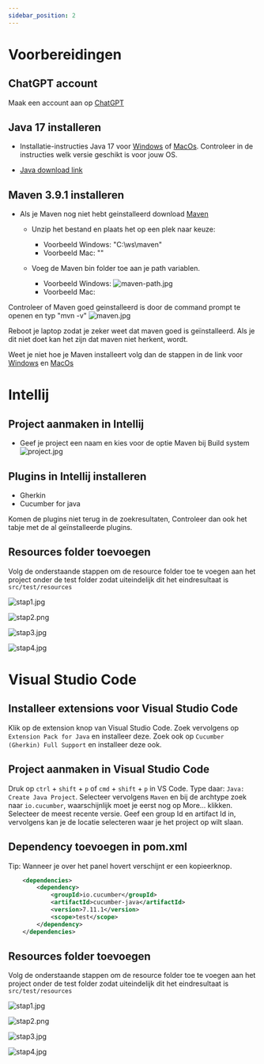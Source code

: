 ```yaml
---
sidebar_position: 2
---
```


# Voorbereidingen

## ChatGPT account

Maak een account aan op [ChatGPT](https://chat.openai.com/)

## Java 17 installeren

- Installatie-instructies Java 17 voor [Windows](https://java.tutorials24x7.com/blog/how-to-install-java-17-on-windows)
  of [MacOs](https://www.codejava.net/java-se/install-oracle-jdk-17-on-macos). Controleer in de instructies welk versie
  geschikt is voor jouw OS.

- [Java download link](https://www.oracle.com/java/technologies/javase/jdk17-archive-downloads.html)

## Maven 3.9.1 installeren

- Als je Maven nog niet hebt geinstalleerd
  download [Maven](https://dlcdn.apache.org/maven/maven-3/3.9.1/binaries/apache-maven-3.9.1-bin.zip)
    - Unzip het bestand en plaats het op een plek naar keuze:
        - Voorbeeld Windows: "C:\ws\maven"
        - Voorbeeld Mac: ""

    - Voeg de Maven bin folder toe aan je path variablen.
        - Voorbeeld Windows: ![maven-path.jpg](maven-path.jpg)
        - Voorbeeld Mac:

Controleer of Maven goed geinstalleerd is door de command prompt te openen en typ "mvn -v"
![maven.jpg](maven.jpg)

Reboot je laptop zodat je zeker weet dat maven goed is geïnstalleerd. Als je dit niet doet kan het zijn dat maven niet
herkent, wordt.

Weet je niet hoe je Maven installeert volg dan de stappen in de link
voor [Windows](https://phoenixnap.com/kb/install-maven-windows)
en [MacOs](https://www.digitalocean.com/community/tutorials/install-maven-mac-os)

# Intellij

##  Project aanmaken in Intellij
- Geef je project een naam en kies voor de optie Maven bij Build system
  ![project.jpg](project.jpg)

## Plugins in Intellij installeren

- Gherkin
- Cucumber for java

Komen de plugins niet terug in de zoekresultaten, Controleer dan ook het tabje met de al geïnstalleerde plugins.


## Resources folder toevoegen
Volg de onderstaande stappen om de resource folder toe te voegen aan het project onder de test folder zodat uiteindelijk dit het eindresultaat is ``` src/test/resources ```

![stap1.jpg](stap1.jpg)

![stap2.png](stap2.png)

![stap3.jpg](stap3.jpg)

![stap4.jpg](stap4.jpg)

# Visual Studio Code

## Installeer extensions voor Visual Studio Code
Klik op de extension knop van Visual Studio Code. Zoek vervolgens op `Extension Pack for Java` en installeer deze. 
Zoek ook op `Cucumber (Gherkin) Full Support` en installeer deze ook.

## Project aanmaken in Visual Studio Code
Druk op `ctrl` + `shift` + `p` of `cmd` + `shift` + `p` in VS Code.
Type daar: `Java: Create Java Project`.
Selecteer vervolgens `Maven` en bij de archtype zoek naar `io.cucumber`, waarschijnlijk moet je eerst nog op More... klikken. Selecteer de meest recente versie.
Geef een group Id en artifact Id in, vervolgens kan je de locatie selecteren waar je het project op wilt slaan.

## Dependency toevoegen in pom.xml

Tip: Wanneer je over het panel hovert verschijnt er een kopieerknop.

```xml
    <dependencies>
        <dependency>
            <groupId>io.cucumber</groupId>
            <artifactId>cucumber-java</artifactId>
            <version>7.11.1</version>
            <scope>test</scope>
        </dependency>
    </dependencies>
```


## Resources folder toevoegen
Volg de onderstaande stappen om de resource folder toe te voegen aan het project onder de test folder zodat uiteindelijk dit het eindresultaat is ``` src/test/resources ```

![stap1.jpg](stap1.jpg)

![stap2.png](stap2.png)

![stap3.jpg](stap3.jpg)

![stap4.jpg](stap4.jpg)

